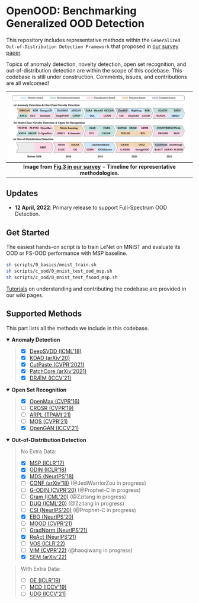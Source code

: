 # OpenOOD: Benchmarking Generalized OOD Detection

This repository includes representative methods within the `Generalized Out-of-Distribution Detection Framework` that proposed
in [our survey paper](https://arxiv.org/abs/2110.11334).

Topics of anomaly detection, novelty detection, open set recognition,
and out-of-distribution detection
are within the scope of this codebase.
This codebase is still under construction. Comments, issues, and contributions are all welcomed!

| ![timeline.jpg](assets/timeline.jpg) |
|:--:|
| <b>Image from [Fig.3 in our survey](https://arxiv.org/abs/2110.11334) - Timeline for representative methodologies.</b>|


## Updates
- **12 April, 2022**: Primary release to support Full-Spectrum OOD Detection.

## Get Started

The easiest hands-on script is to train LeNet on MNIST and evaluate its OOD or FS-OOD performance with MSP baseline.
```bash
sh scripts/0_basics/mnist_train.sh
sh scripts/c_ood/0_mnist_test_ood_msp.sh
sh scripts/c_ood/0_mnist_test_fsood_msp.sh
```


[Tutorials](https://github.com/Jingkang50/OpenOOD/wiki) on understanding and contributing the codebase are provided in our wiki pages.

## Supported Methods
This part lists all the methods we include in this codebase.


<details open>
<summary><b>Anomaly Detection</b></summary>

> - [x] [DeepSVDD (ICML'18)](https://github.com/lukasruff/Deep-SVDD-PyTorch)
> - [x] [KDAD (arXiv'20)]()
> - [x] [CutPaste (CVPR'2021)]()
> - [x] [PatchCore (arXiv'2021)]()
> - [x] [DRÆM (ICCV'21)]()
</details>


<details open>
<summary><b>Open Set Recognition</b></summary>

> - [x] [OpenMax (CVPR'16)](https://github.com/13952522076/Open-Set-Recognition)
> - [ ] [CROSR (CVPR'19)](https://nae-lab.org/~rei/research/crosr/)
> - [ ] [ARPL (TPAMI'21)](https://github.com/iCGY96/ARPL)
> - [ ] [MOS (CVPR'21)](https://github.com/deeplearning-wisc/large_scale_ood)
> - [x] [OpenGAN (ICCV'21)](https://github.com/aimerykong/OpenGAN/tree/main/utils)
</details>


<details open>
<summary><b>Out-of-Distribution Detection</b></summary>

> No Extra Data:
> - [x] [MSP (ICLR'17)]()
> - [x] [ODIN (ICLR'18)]()
> - [x] [MDS (NeurIPS'18)]()
> - [ ] [CONF (arXiv'18)](https://github.com/uoguelph-mlrg/confidence_estimation) (@JediWarriorZou in progress)
> - [ ] [G-ODIN (CVPR'20)](https://github.com/guyera/Generalized-ODIN-Implementation) (@Prophet-C in progress)
> - [ ] [Gram (ICML'20)](https://github.com/VectorInstitute/gram-ood-detection) (@Zzitang in progress)
> - [ ] [DUQ (ICML'20)](https://github.com/y0ast/deterministic-uncertainty-quantification) (@Zzitang in progress)
> - [ ] [CSI (NeurIPS'20)](https://github.com/alinlab/CSI) (@Prophet-C in progress)
> - [x] [EBO (NeurIPS'20)](https://github.com/wetliu/energy_ood)
> - [ ] [MOOD (CVPR'21)](https://github.com/deeplearning-wisc/MOOD)
> - [ ] [GradNorm (NeurIPS'21)](https://github.com/deeplearning-wisc/gradnorm_ood)
> - [x] [ReAct (NeurIPS'21)](https://github.com/deeplearning-wisc/react)
> - [ ] [VOS (ICLR'22)](https://github.com/deeplearning-wisc/vos)
> - [ ] [VIM (CVPR'22)](https://ooddetection.github.io/) (@haoqiwang in progress)
> - [x] [SEM (arXiv'22)]()

> With Extra Data:
> - [ ] [OE (ICLR'19)]()
> - [ ] [MCD (ICCV'19)]()
> - [ ] [UDG (ICCV'21)]()
</details>
